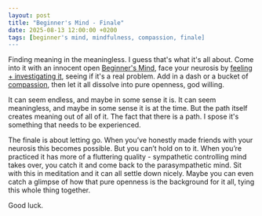 ```yaml
---
layout: post
title: "Beginner's Mind - Finale"
date: 2025-08-13 12:00:00 +0200
tags: [beginner's mind, mindfulness, compassion, finale]
---
```


Finding meaning in the meaningless. I guess that's what it's all about. Come into it with an innocent open [Beginner's Mind](https://dangish.net/2025/07/06/beginners-mind.html), face your neurosis by [feeling + investigating it](https://dangish.net/2025/07/27/beginners-mind-pt-2.html), seeing if it's a real problem. Add in a dash or a bucket of [compassion](https://dangish.net/2025/08/01/beginners-mind-pt-3.html), then let it all dissolve into pure openness, god willing.

It can seem endless, and maybe in some sense it is. It can seem meaningless, and maybe in some sense it is at the time. But the path itself creates meaning out of all of it. The fact that there is a path. I spose it's something that needs to be experienced.

The finale is about letting go. When you’ve honestly made friends with your neurosis this becomes possible. But you can’t hold on to it. When you’re practiced it has more of a fluttering quality - sympathetic controlling mind takes over, you catch it and come back to the parasympathetic mind. Sit with this in meditation and it can all settle down nicely. Maybe you can even catch a glimpse of how that pure openness is the background for it all, tying this whole thing together.

Good luck.


